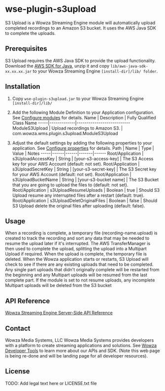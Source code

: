 # wse-plugin-s3upload

S3 Upload is a Wowza Streaming Engine module will automatically upload completed recordings to an Amazon S3 bucket. It uses the AWS Java SDK to complete the uploads.

## Prerequisites

S3 Upload requires the AWS Java SDK to provide the upload functionality.  Download the [AWS SDK for Java](http://aws.amazon.com/sdk-for-java/), unzip it and copy `lib/aws-java-sdk-xx.xx.xx.jar` to your Wowza Streaming Engine `[install-dir]/lib/ folder`. 

## Installation

1. Copy `wse-plugin-s3upload.jar` to your Wowza Streaming Engine `[install-dir]/lib/`

2. Add the following Module Definition to your Application configuration. See [Configure modules](http://www.wowza.com/forums/content.php?625-How-to-get-started-as-a-Wowza-Streaming-Engine-Manager-administrator#configModules) for details.
Name | Description | Fully Qualified Class Name
-----|-------------|---------------------------
ModuleS3Upload | Upload recordings to Amazon S3. | com.wowza.wms.plugin.s3upload.ModuleS3Upload

3. Adjust the default settings by adding the following properties to your application. See [Configure properties](http://www.wowza.com/forums/content.php?625-How-to-get-started-as-a-Wowza-Streaming-Engine-Manager-administrator#configProperties) for details.
Path | Name | Type | Value | Notes
-----|------|------|-------|------
Root/Application | s3UploadAccessKey | String | [your-s3-access-key] | The S3 Access key for your AWS Account (default: not set).
Root/Application | s3UploadSecretKey | String | [your-s3-secret-key] | The S3 Secret key for your AWS Account (default: not set).
Root/Application | s3UploadBucketName | String | [your-s3-bucket name] | The S3 Bucket that you are going to upload the files to (default: not set).
Root/Application | s3UploadResumeUploads | Boolean | true | Should S3 Upload resume any interrupted files after a restart (default: true).
Root/Application | s3UploadDeletOriginalFiles | Boolean | false | Should S3 Upload delete the original files after uploading (default: false).

## Usage

When a recording is complete, a temporary file (recording-name.upload) is created to track the recording and sort any data that may be needed to resume the upload later if it's interrupted. The AWS TransferManager is then used to complete the upload, splitting the upload into a Multipart Upload if required. When the upload is complete, the temporary file is deleted.
When the Wowza application starts or restarts, S3 Upload will check to see if there are any existing uploads that need to be completed. Any single part uploads that didn't originally complete will be restarted from the beginning and any Multipart uploads will be resumed from the last complete part. If the module is set to not resume uploads, any incomplete Multipart uploads will be deleted from the S3 bucket

## API Reference

[Wowza Streaming Engine Server-Side API Reference](http://www.wowza.com/resources/WowzaStreamingEngine_ServerSideAPI.pdf)

## Contact
Wowza Media Systems, LLC
Wowza Media Systems provides developers with a platform to create streaming applications and solutions. See [Wowza Developer Tools](https://www.wowza.com/resources/developers) to learn more about our APIs and SDK.
(Note this web page is being re-done and will be landing page for all developer resources).

## License

TODO: Add legal text here or LICENSE.txt file

